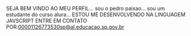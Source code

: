 SEJA BEM VINDO AO MEU PERFIL...
sou o pedro paixao...
sou um estudante do curso alura...
ESTOU ME DESENVOLVENDO NA LINGUAGEM JAVSCRIPT
ENTRE EM CONTATO POR:00001126773530sp@al.educacao.sp.gov.br
